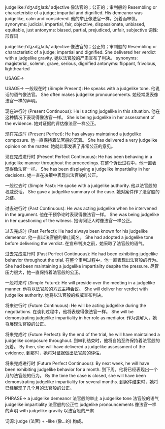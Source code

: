 judgelike:/ˈdʒʌdʒˌlaɪk/
adjective
像法官的；公正的；审判般的
Resembling or characteristic of a judge; impartial and dignified.
His demeanor was judgelike, calm and considered. 他的举止像法官一样，沉着而审慎。
synonyms: judicial, impartial, fair, objective, dispassionate, unbiased, equitable, just
antonyms: biased, partial, prejudiced, unfair, subjective
词性: 形容词

judgelike:/ˈdʒʌdʒˌlaɪk/
adjective
像法官的；公正的；审判般的
Resembling or characteristic of a judge; impartial and dignified.
She delivered her verdict with a judgelike gravity. 她以法官般的严肃宣布了判决。
synonyms: magisterial, solemn, grave, serious, dignified
antonyms: flippant, frivolous, lighthearted


USAGE->

USAGE->
一般现在时 (Simple Present):
He speaks with a judgelike tone. 他说话的语气像法官。
She often makes judgelike pronouncements. 她经常发表像法官一样的声明。

现在进行时 (Present Continuous):
He is acting judgelike in this situation. 他在这种情况下表现得像法官一样。
She is being judgelike in her assessment of the evidence. 她对证据的评估像法官一样公正。

现在完成时 (Present Perfect):
He has always maintained a judgelike composure. 他一直保持着法官般的沉着。
She has delivered a very judgelike opinion on the matter.  她就此事发表了非常公正的意见。

现在完成进行时 (Present Perfect Continuous):
He has been behaving in a judgelike manner throughout the proceedings. 在整个诉讼过程中，他一直表现得像法官一样。
She has been displaying a judgelike impartiality in her decisions. 她一直在决策中表现出法官般的公正。

一般过去时 (Simple Past):
He spoke with a judgelike authority. 他以法官般的权威说话。
She gave a judgelike summary of the case. 她对案件作了法官般的总结。

过去进行时 (Past Continuous):
He was acting judgelike when he intervened in the argument. 他在干预争论时表现得像法官一样。
She was being judgelike in her questioning of the witness. 她询问证人时像法官一样公正。

过去完成时 (Past Perfect):
He had always been known for his judgelike demeanor. 他一直以法官般的举止闻名。
She had adopted a judgelike tone before delivering the verdict. 在宣布判决之前，她采取了法官般的语气。

过去完成进行时 (Past Perfect Continuous):
He had been exhibiting judgelike behavior throughout the trial. 在整个审判过程中，他一直表现出法官般的行为。
She had been maintaining a judgelike impartiality despite the pressure. 尽管压力很大，她一直保持着法官般的公正。

一般将来时 (Simple Future):
He will preside over the meeting in a judgelike manner. 他将以法官般的方式主持会议。
She will deliver her verdict with judgelike authority. 她将以法官般的权威宣布判决。

将来进行时 (Future Continuous):
He will be acting judgelike during the negotiations. 在谈判过程中，他将表现得像法官一样。
She will be demonstrating judgelike impartiality in her role as mediator. 作为调解人，她将展现法官般的公正。

将来完成时 (Future Perfect):
By the end of the trial, he will have maintained a judgelike composure throughout. 到审判结束时，他将自始至终保持着法官般的沉着。
By then, she will have delivered a judgelike assessment of the evidence. 到那时，她将对证据做出法官般的评估。

将来完成进行时 (Future Perfect Continuous):
By next week, he will have been exhibiting judgelike behavior for a month. 到下周，他将已经表现出一个月的法官般的行为。
By the time the case is closed, she will have been demonstrating judgelike impartiality for several months. 到案件结束时，她将已经展现了几个月的法官般的公正。


PHRASE->
a judgelike demeanor  法官般的举止
a judgelike tone  法官般的语气
judgelike impartiality 法官般的公正性
judgelike pronouncements 像法官一样的声明
with judgelike gravity 以法官般的严肃


词源:  judge (法官) + -like (像...的)  构成。
